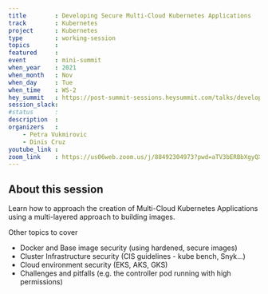 ```yaml
---
title        : Developing Secure Multi-Cloud Kubernetes Applications
track        : Kubernetes
project      : Kubernetes
type         : working-session
topics       :
featured     :
event        : mini-summit
when_year    : 2021
when_month   : Nov
when_day     : Tue
when_time    : WS-2
hey_summit   : https://post-summit-sessions.heysummit.com/talks/developing-secure-multi-cloud-kubernetes-applications/
session_slack:
#status      : 
description  :
organizers   :
    - Petra Vukmirovic
    - Dinis Cruz    
youtube_link : 
zoom_link    : https://us06web.zoom.us/j/88492304973?pwd=aTV3bERBbXgyQXVSY0gvZFA5UTlLUT09
---
```


## About this session

Learn how to approach the creation of Multi-Cloud Kubernetes Applications using 
a multi-layered approach to building images.

Other topics to cover 

- Docker and Base image security (using hardened, secure images)
- Cluster Infrastructure security (CIS guidelines - kube bench, Snyk...)
- Cloud environment security (EKS, AKS, GKS)
- Challenges and pitfalls (e.g. the controller pod running with high permissions)
